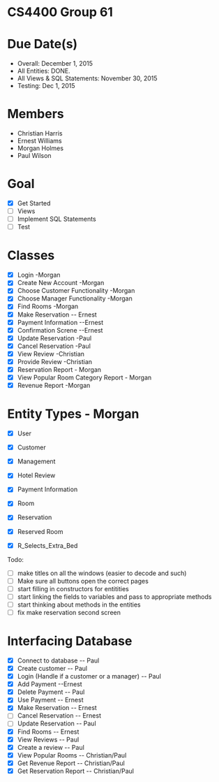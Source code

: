 # CS4400 Group 61

Due Date(s)
================
- Overall: December 1, 2015
- All Entities: DONE.
- All Views & SQL Statements: November 30, 2015
- Testing: Dec 1, 2015

Members
================
- Christian Harris
- Ernest Williams
- Morgan Holmes
- Paul Wilson

Goal
================
- [x] Get Started
- [ ] Views
- [ ] Implement SQL Statements
- [ ] Test

Classes
================
- [x] Login -Morgan
- [x] Create New Account -Morgan
- [x] Choose Customer Functionality -Morgan
- [x] Choose Manager Functionality -Morgan
- [x] Find Rooms -Morgan
- [x] Make Reservation -- Ernest
- [x] Payment Information --Ernest
- [x] Confirmation Screne --Ernest
- [x] Update Reservation -Paul
- [x] Cancel Reservation -Paul
- [x] View Review        -Christian
- [x] Provide Review     -Christian
- [x] Reservation Report - Morgan
- [x] View Popular Room Category Report - Morgan
- [x] Revenue Report -Morgan

Entity Types - Morgan
================
- [x] User
- [x] Customer
- [x] Management
- [x] Hotel Review
- [x] Payment Information
- [x] Room
- [x] Reservation
- [x] Reserved Room
- [x] R_Selects_Extra_Bed



Todo:
- [ ] make titles on all the windows (easier to decode and such)
- [ ] Make sure all buttons open the correct pages
- [ ] start filling in constructors for entitities
- [ ] start linking the fields to variables and pass to appropriate methods
- [ ] start thinking about methods in the entities
- [ ] fix make reservation second screen

Interfacing Database
================
- [x] Connect to database -- Paul
- [x] Create customer -- Paul
- [x] Login (Handle if a customer or a manager) -- Paul
- [x] Add Payment --Ernest
- [x] Delete Payment -- Paul
- [x] Use Payment -- Ernest
- [x] Make Reservation -- Ernest
- [ ] Cancel Reservation -- Ernest
- [ ] Update Reservation -- Paul
- [x] Find Rooms -- Ernest
- [x] View Reviews -- Paul
- [x] Create a review -- Paul
- [x] View Popular Rooms -- Christian/Paul
- [x] Get Revenue Report -- Christian/Paul
- [x] Get Reservation Report -- Christian/Paul
